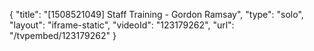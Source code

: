 {
    "title": "[1508521049] Staff Training - Gordon Ramsay",
    "type": "solo",
    "layout": "iframe-static",
    "videoId": "123179262",
    "url": "\/tvpembed\/123179262"
}